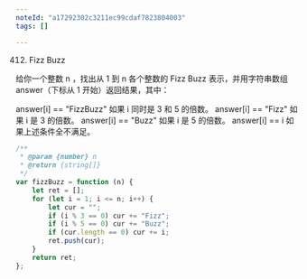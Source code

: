 ```yaml
---
noteId: "a17292302c3211ec99cdaf7823804003"
tags: []

---
```


412. Fizz Buzz

给你一个整数 n ，找出从 1 到 n 各个整数的 Fizz Buzz 表示，并用字符串数组 answer（下标从 1 开始）返回结果，其中：

answer[i] == "FizzBuzz" 如果 i 同时是 3 和 5 的倍数。
answer[i] == "Fizz" 如果 i 是 3 的倍数。
answer[i] == "Buzz" 如果 i 是 5 的倍数。
answer[i] == i 如果上述条件全不满足。

```javascript
/**
 * @param {number} n
 * @return {string[]}
 */
var fizzBuzz = function (n) {
    let ret = [];
    for (let i = 1; i <= n; i++) {
        let cur = "";
        if (i % 3 == 0) cur += "Fizz";
        if (i % 5 == 0) cur += "Buzz";
        if (cur.length == 0) cur += i;
        ret.push(cur);
    }
    return ret;
};
```
